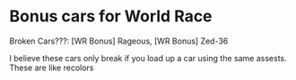# Bonus cars for World Race

Broken Cars???: [WR Bonus] Rageous, [WR Bonus] Zed-36

I believe these cars only break if you load up a car using the same assests. These are like recolors
